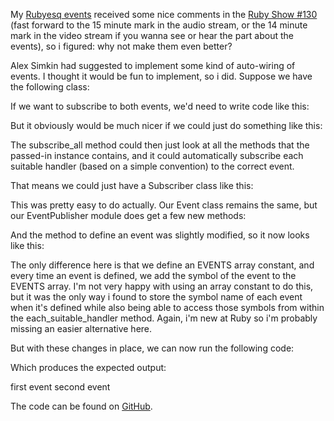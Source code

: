 My <a href="http://davybrion.com/blog/2010/08/using-more-rubyesq-events-in-ruby/">Rubyesq events</a> received some nice comments in the <a href="http://5by5.tv/rubyshow/130">Ruby Show #130</a> (fast forward to the 15 minute mark in the audio stream, or the 14 minute mark in the video stream if you wanna see or hear the part about the events), so i figured: why not make them even better?

Alex Simkin had suggested to implement some kind of auto-wiring of events.  I thought it would be fun to implement, so i did.  Suppose we have the following class:

<script src="https://gist.github.com/3727807.js?file=s1.rb"></script>

If we want to subscribe to both events, we'd need to write code like this:

<script src="https://gist.github.com/3727807.js?file=s2.rb"></script>

But it obviously would be much nicer if we could just do something like this:

<script src="https://gist.github.com/3727807.js?file=s3.rb"></script>

The subscribe_all method could then just look at all the methods that the passed-in instance contains, and it could automatically subscribe each suitable handler (based on a simple convention) to the correct event.

That means we could just have a Subscriber class like this:

<script src="https://gist.github.com/3727807.js?file=s4.rb"></script>

This was pretty easy to do actually.  Our Event class remains the same, but our EventPublisher module does get a few new methods:

<script src="https://gist.github.com/3727807.js?file=s5.rb"></script>

And the method to define an event was slightly modified, so it now looks like this:

<script src="https://gist.github.com/3727807.js?file=s6.rb"></script>

The only difference here is that we define an EVENTS array constant, and every time an event is defined, we add the symbol of the event to the EVENTS array.  I'm not very happy with using an array constant to do this, but it was the only way i found to store the symbol name of each event when it's defined while also being able to access those symbols from within the each_suitable_handler method.  Again, i'm new at Ruby so i'm probably missing an easier alternative here.

But with these changes in place, we can now run the following code:

<script src="https://gist.github.com/3727807.js?file=s7.rb"></script>

Which produces the expected output:

first event
second event

The code can be found on [GitHub](https://github.com/davybrion/EventPublisher).
